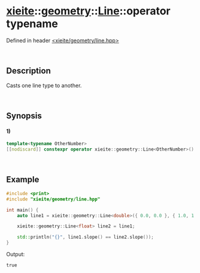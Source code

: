 # [xieite](../../../../../../xieite.md)\:\:[geometry](../../../../../../geometry.md)\:\:[Line<Number>](../../../../line.md)\:\:operator typename
Defined in header [<xieite/geometry/line.hpp>](../../../../../../../include/xieite/geometry/line.hpp)

&nbsp;

## Description
Casts one line type to another.

&nbsp;

## Synopsis
#### 1)
```cpp
template<typename OtherNumber>
[[nodiscard]] constexpr operator xieite::geometry::Line<OtherNumber>() const noexcept;
```

&nbsp;

## Example
```cpp
#include <print>
#include "xieite/geometry/line.hpp"

int main() {
    auto line1 = xieite::geometry::Line<double>({ 0.0, 0.0 }, { 1.0, 1.0 });

    xieite::geometry::Line<float> line2 = line1;

    std::println("{}", line1.slope() == line2.slope());
}
```
Output:
```
true
```
